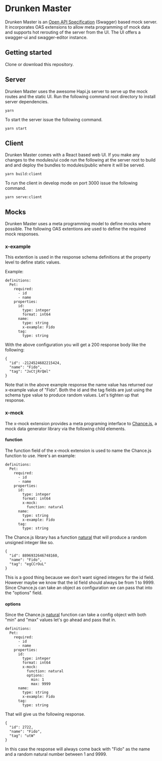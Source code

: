 # Drunken Master

Drunken Master is an [Open API Specification](https://github.com/OAI/OpenAPI-Specification) (Swagger) based mock server. It incorporates OAS extensions to allow meta programming of mock data and supports hot rerouting of the server from the UI. The UI offers a swagger-ui and swagger-editor instance.


## Getting started

Clone or download this repository.

## Server

Drunken Master uses the awesome Hapi.js server to serve up the mock routes and the static UI. Run the following command root directory to install server dependencies.

```
yarn
```

To start the server issue the following command.

```
yarn start
```
## Client

Drunken Master comes with a React based web UI. If you make any changes to the modules/ui code run the following at the server root to build and and deploy the bundles to modules/public where it will be served.

```
yarn build:client
```

To run the client in develop mode on port 3000 issue the following command.

```
yarn serve:client
```

## Mocks

Drunken Master uses a meta programming model to define mocks where possible. The following OAS extentions are used to define the required mock responses.

### x-example

This extention is used in the response schema definitions at the property level to define static values.


Example:

```
definitions:
  Pet:
    required:
      - id
      - name
    properties:
      id:
        type: integer
        format: int64
      name:
        type: string
        x-example: Fido
      tag:
        type: string
```

With the above configuration you will get a 200 response body like the following:

```
{
  "id": -2124524682215424,
  "name": "Fido",
  "tag": "JxCtjRrQml"
}
```

Note that in the above example response the name value has returned our x-example value of "Fido". Both the id and the tag fields are just using the schema type value to produce random values. Let's tighten up that response.

### x-mock

The x-mock extension provides a meta programing interface to [Chance.js](http://chancejs.com), a mock data generator library via the following child elements.

#### function

The function field of the x-mock extension is used to name the Chance.js function to use. Here's an example:

```
definitions:
  Pet:
    required:
      - id
      - name
    properties:
      id:
        type: integer
        format: int64
        x-mock:
          function: natural
      name:
        type: string
        x-example: Fido
      tag:
        type: string
```

The Chance.js library has a function [natural](http://chancejs.com/#natural) that will produce a random unsigned integer like so.


```
{
  "id": 8896932646748160,
  "name": "Fido",
  "tag": "egCCrOuL"
}
``` 

This is a good thing because we don't want signed integers for the id field. However maybe we know that the id field should always be from 1 to 9999. Since Chance.js can take an object as configuration we can pass that into the "options" field.

#### options

Since the Chance.js [natural](http://chancejs.com/#natural) function can take a config object with both "min" and "max" values let's go ahead and pass that in.


```
definitions:
  Pet:
    required:
      - id
      - name
    properties:
      id:
        type: integer
        format: int64
        x-mock:
          function: natural
          options:
            min: 1
            max: 9999
      name:
        type: string
        x-example: Fido
      tag:
        type: string
```

That will give us the following response.

```
{
  "id": 2722,
  "name": "Fido",
  "tag": "utW"
}
```

In this case the response will always come back with "Fido" as the name and a random natural number between 1 and 9999.


